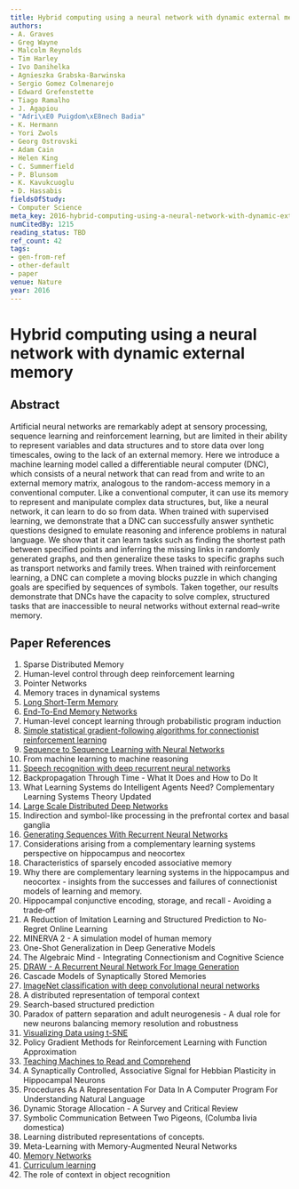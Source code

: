 ```yaml
---
title: Hybrid computing using a neural network with dynamic external memory
authors:
- A. Graves
- Greg Wayne
- Malcolm Reynolds
- Tim Harley
- Ivo Danihelka
- Agnieszka Grabska-Barwinska
- Sergio Gomez Colmenarejo
- Edward Grefenstette
- Tiago Ramalho
- J. Agapiou
- "Adri\xE0 Puigdom\xE8nech Badia"
- K. Hermann
- Yori Zwols
- Georg Ostrovski
- Adam Cain
- Helen King
- C. Summerfield
- P. Blunsom
- K. Kavukcuoglu
- D. Hassabis
fieldsOfStudy:
- Computer Science
meta_key: 2016-hybrid-computing-using-a-neural-network-with-dynamic-external-memory
numCitedBy: 1215
reading_status: TBD
ref_count: 42
tags:
- gen-from-ref
- other-default
- paper
venue: Nature
year: 2016
---
```


# Hybrid computing using a neural network with dynamic external memory

## Abstract

Artificial neural networks are remarkably adept at sensory processing, sequence learning and reinforcement learning, but are limited in their ability to represent variables and data structures and to store data over long timescales, owing to the lack of an external memory. Here we introduce a machine learning model called a differentiable neural computer (DNC), which consists of a neural network that can read from and write to an external memory matrix, analogous to the random-access memory in a conventional computer. Like a conventional computer, it can use its memory to represent and manipulate complex data structures, but, like a neural network, it can learn to do so from data. When trained with supervised learning, we demonstrate that a DNC can successfully answer synthetic questions designed to emulate reasoning and inference problems in natural language. We show that it can learn tasks such as finding the shortest path between specified points and inferring the missing links in randomly generated graphs, and then generalize these tasks to specific graphs such as transport networks and family trees. When trained with reinforcement learning, a DNC can complete a moving blocks puzzle in which changing goals are specified by sequences of symbols. Taken together, our results demonstrate that DNCs have the capacity to solve complex, structured tasks that are inaccessible to neural networks without external read–write memory.

## Paper References

1. Sparse Distributed Memory
2. Human-level control through deep reinforcement learning
3. Pointer Networks
4. Memory traces in dynamical systems
5. [Long Short-Term Memory](1997-long-short-term-memory)
6. [End-To-End Memory Networks](2015-end-to-end-memory-networks)
7. Human-level concept learning through probabilistic program induction
8. [Simple statistical gradient-following algorithms for connectionist reinforcement learning](2004-simple-statistical-gradient-following-algorithms-for-connectionist-reinforcement-learning)
9. [Sequence to Sequence Learning with Neural Networks](2014-sequence-to-sequence-learning-with-neural-networks)
10. From machine learning to machine reasoning
11. [Speech recognition with deep recurrent neural networks](2013-speech-recognition-with-deep-recurrent-neural-networks)
12. Backpropagation Through Time - What It Does and How to Do It
13. What Learning Systems do Intelligent Agents Need? Complementary Learning Systems Theory Updated
14. [Large Scale Distributed Deep Networks](2012-large-scale-distributed-deep-networks)
15. Indirection and symbol-like processing in the prefrontal cortex and basal ganglia
16. [Generating Sequences With Recurrent Neural Networks](2013-generating-sequences-with-recurrent-neural-networks)
17. Considerations arising from a complementary learning systems perspective on hippocampus and neocortex
18. Characteristics of sparsely encoded associative memory
19. Why there are complementary learning systems in the hippocampus and neocortex - insights from the successes and failures of connectionist models of learning and memory.
20. Hippocampal conjunctive encoding, storage, and recall - Avoiding a trade‐off
21. A Reduction of Imitation Learning and Structured Prediction to No-Regret Online Learning
22. MINERVA 2 - A simulation model of human memory
23. One-Shot Generalization in Deep Generative Models
24. The Algebraic Mind - Integrating Connectionism and Cognitive Science
25. [DRAW - A Recurrent Neural Network For Image Generation](2015-draw-a-recurrent-neural-network-for-image-generation)
26. Cascade Models of Synaptically Stored Memories
27. [ImageNet classification with deep convolutional neural networks](2012-imagenet-classification-with-deep-convolutional-neural-networks)
28. A distributed representation of temporal context
29. Search-based structured prediction
30. Paradox of pattern separation and adult neurogenesis - A dual role for new neurons balancing memory resolution and robustness
31. [Visualizing Data using t-SNE](2008-visualizing-data-using-t-sne)
32. Policy Gradient Methods for Reinforcement Learning with Function Approximation
33. [Teaching Machines to Read and Comprehend](2015-teaching-machines-to-read-and-comprehend)
34. A Synaptically Controlled, Associative Signal for Hebbian Plasticity in Hippocampal Neurons
35. Procedures As A Representation For Data In A Computer Program For Understanding Natural Language
36. Dynamic Storage Allocation - A Survey and Critical Review
37. Symbolic Communication Between Two Pigeons, (Columba livia domestica)
38. Learning distributed representations of concepts.
39. Meta-Learning with Memory-Augmented Neural Networks
40. [Memory Networks](2015-memory-networks)
41. [Curriculum learning](2009-curriculum-learning)
42. The role of context in object recognition
